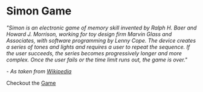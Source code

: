  
# Simon Game

*"Simon is an electronic game of memory skill invented by Ralph H. Baer and Howard J. Morrison, working for toy design firm Marvin Glass and Associates, with software programming by Lenny Cope. The device creates a series of tones and lights and requires a user to repeat the sequence. If the user succeeds, the series becomes progressively longer and more complex. Once the user fails or the time limit runs out, the game is over."*

*- As taken from [Wikipedia](https://en.wikipedia.org/wiki/Simon_(game))*

Checkout the [Game]()
